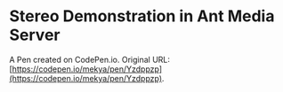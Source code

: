# Stereo Demonstration in Ant Media Server 

A Pen created on CodePen.io. Original URL: [https://codepen.io/mekya/pen/Yzdppzp](https://codepen.io/mekya/pen/Yzdppzp).

